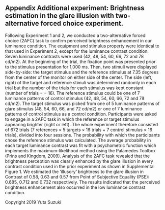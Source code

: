 ## Appendix Additional experiment: Brightness estimation in the glare illusion with two-alternative forced choice experiment. 
Following Experiment 1 and 2, we conducted a two-alternative forced choice (2AFC) task to confirm perceived brightness enhancement in our luminance condition. The equipment and stimulus property were identical to that used in Experiment 2, except for the luminance contrast condition. Seven luminance contrasts were used (42, 48, 54, 60, 66, 72 and 78 cd/m2).
At the beginning of the trial, the fixation point was presented prior to the stimulus presentation for 1,000 ms. Then, two stimuli were displayed side-by-side: the target stimulus and the reference stimulus at 7.35 degrees from the center of the monitor on either side of the center. The side (left, right) of the target and reference stimuli was determined randomly in each trial but the number of the trials for each stimulus was kept constant (number of trials = = 16). The reference stimulus could be one of 7 luminance patterns of control stimulus (42, 48, 54, 60, 66, 72 and 78 cd/m2). The target stimulus was picked from one of 5 luminance patterns of glare stimulus (48, 54, 60, 66, and 72 cd/m2) or one of 7 luminance patterns of control stimulus as a control condition. Participants were asked to engage in a 2AFC task in which the reference or target stimulus appearing brighter (right or left). The whole experiment therefore consisted of 672 trials (7 references × 5 targets × 16 trials + 7 control stimulus × 16 trials), divided into four sessions. 
The probability with which the participants chose the reference stimulus was calculated. The average probability in each target luminance contrast was fit with a psychometric function which implements the maximum-likelihood method using the Palamedes Toolbox (Prins and Kingdom, 2009). Analysis of the 2AFC task revealed that the brightness perception was clearly enhanced by the glare illusion in every contrast condition used in the prior experiment as shown in Supplemental Figure 1. We estimated the ‘illusory’ brightness to the glare illusion in Contrast of 0.58, 0.63 and 0.57 from Point of Subjective Equality (PSE): 0.685, 0.712 and 0.732 respectively. The results indicated that the perceived brightness enhancement also occurred in the low luminance contrast condition.

Copyright 2019 Yuta Suzuki
